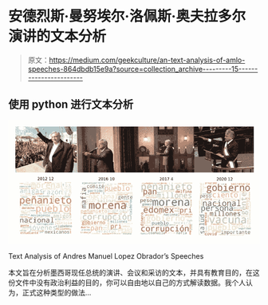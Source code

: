 # 安德烈斯·曼努埃尔·洛佩斯·奥夫拉多尔演讲的文本分析

> 原文：<https://medium.com/geekculture/an-text-analysis-of-amlo-speeches-864dbdb15e9a?source=collection_archive---------15----------------------->

## 使用 python 进行文本分析

![](img/cda1bf13b32d7c865c662ca020d203d1.png)

Text Analysis of Andres Manuel Lopez Obrador’s Speeches

本文旨在分析墨西哥现任总统的演讲、会议和采访的文本，并具有教育目的，在这份文件中没有政治利益的目的，你可以自由地以自己的方式解读数据。我个人认为，正式这种类型的做法…